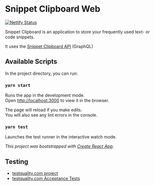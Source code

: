 # Snippet Clipboard Web

[![Netlify Status](https://api.netlify.com/api/v1/badges/ab978a38-0f13-4ca4-89e4-52d57e2a8b0d/deploy-status)](https://app.netlify.com/sites/snippet-clipboard/deploys)

Snippet Clipboard is an application to store your frequently used text- or code snippets.

It uses the [Snippet Clipboard API](https://github.com/AndreasFurster/snippet-clipboard-api) (GraphQL)

## Available Scripts

In the project directory, you can run:

### `yarn start`

Runs the app in the development mode.  
Open [http://localhost:3000](http://localhost:3000) to view it in the browser.

The page will reload if you make edits.  
You will also see any lint errors in the console.

### `yarn test`

Launches the test runner in the interactive watch mode.<br />


_This project was bootstrapped with [Create React App](https://github.com/facebook/create-react-app)._

## Testing

 - [testquality.com project](https://andreasfurster.testquality.com/project/10569)
 - [testquality.com Acceptance Tests](https://andreasfurster.testquality.com/project/10569/plan/18055/test/243229)
